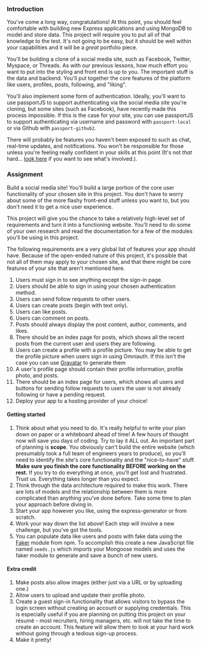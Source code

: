 ### Introduction

You've come a long way, congratulations! At this point, you should feel comfortable with building new Express applications and using MongoDB to model and store data. This project will require you to put all of that knowledge to the test. It's not going to be easy, but it should be well within your capabilities and it will be a _great_ portfolio piece.

You'll be building a clone of a social media site, such as Facebook, Twitter, Myspace, or Threads. As with our previous lessons, how much effort you want to put into the styling and front end is up to you. The important stuff is the data and backend. You'll put together the core features of the platform like users, profiles, posts, following, and "liking".

You'll also implement some form of authentication. Ideally, you'll want to use passportJS to support authenticating via the social media site you're cloning, but some sites (such as Facebook), have recently made this process impossible. If this is the case for your site, you can use passportJS to support authenticating via username and password with `passport-local` or via Github with `passport-github2`.

There will probably be features you haven't been exposed to such as chat, real-time updates, and notifications. You won't be responsible for those unless you're feeling really confident in your skills at this point (It's not _that_ hard... [look here](https://socket.io/) if you want to see what's involved.).

### Assignment

<div class="lesson-content__panel" markdown="1">


Build a social media site! You'll build a large portion of the core user functionality of your chosen site in this project. You don't have to worry about some of the more flashy front-end stuff unless you want to, but you don't need it to get a nice user experience.

This project will give you the chance to take a relatively high-level set of requirements and turn it into a functioning website. You'll need to do some of your own research and read the documentation for a few of the modules you'll be using in this project.

The following requirements are a very global list of features your app should have. Because of the open-ended nature of this project, it's possible that not all of them may apply to your chosen site, and that there might be core features of your site that aren't mentioned here.

1. Users must sign in to see anything except the sign-in page.
1. Users should be able to sign in using your chosen authentication method.
1. Users can send follow requests to other users.
1. Users can create posts (begin with text only).
1. Users can like posts.
1. Users can comment on posts.
1. Posts should always display the post content, author, comments, and likes.
1. There should be an index page for posts, which shows all the recent posts from the current user and users they are following.
1. Users can create a profile with a profile picture. You may be able to get the profile picture when users sign in using Omniauth. If this isn't the case you can use [Gravatar](https://www.gravatar.com/) to generate them
1. A user's profile page should contain their profile information, profile photo, and posts.
1. There should be an index page for users, which shows all users and buttons for sending follow requests to users the user is not already following or have a pending request.
1. Deploy your app to a hosting provider of your choice!

#### Getting started

1. Think about what you need to do. It's really helpful to write your plan down on paper or a whiteboard ahead of time! A few hours of thought now will save you days of coding. Try to lay it ALL out. An important part of planning is **scope**. You obviously can't build the entire website (which presumably took a full team of engineers years to produce), so you'll need to identify the site's core functionality and the "nice-to-have" stuff. **Make sure you finish the core functionality BEFORE working on the rest.** If you try to do everything at once, you'll get lost and frustrated. Trust us. Everything takes longer than you expect.
1. Think through the data architecture required to make this work. There are lots of models and the relationship between them is more complicated than anything you've done before. Take some time to plan your approach before diving in.
1. Start your app however you like, using the express-generator or from scratch.
1. Work your way down the list above! Each step will involve a new challenge, but you've got the tools.
1. You can populate data like users and posts with fake data using the [Faker](https://github.com/faker-js/faker) module from npm. To accomplish this create a new JavaScript file named `seeds.js` which imports your Mongoose models and uses the faker module to generate and save a bunch of new users.

#### Extra credit

1. Make posts also allow images (either just via a URL or by uploading one.)
2. Allow users to upload and update their profile photo.
3. Create a guest sign-in functionality that allows visitors to bypass the login screen without creating an account or supplying credentials. This is especially useful if you are planning on putting this project on your résumé - most recruiters, hiring managers, etc. will not take the time to create an account. This feature will allow them to look at your hard work without going through a tedious sign-up process.
4. Make it pretty!

</div>
